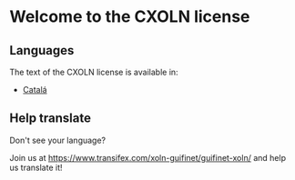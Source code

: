 # Welcome to the CXOLN license

## Languages

The text of the CXOLN license is available in:

+ [Catalá](CXOLN.ca_ES.md)

## Help translate

Don't see your language?

Join us at https://www.transifex.com/xoln-guifinet/guifinet-xoln/ and help us translate it!
